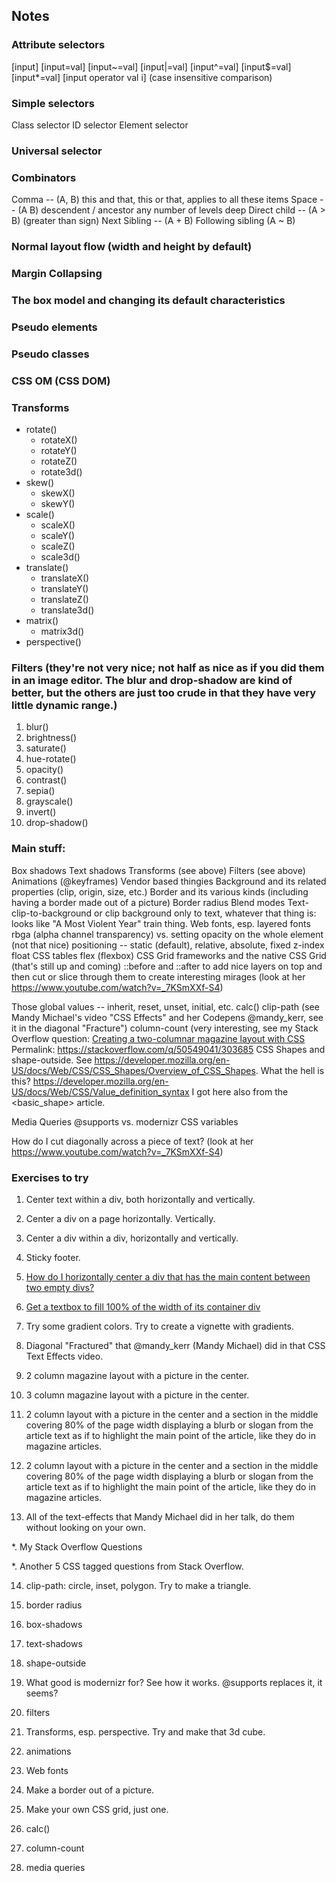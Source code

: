 ## Notes

### Attribute selectors
[input]
[input=val]
[input~=val]
[input|=val]
[input^=val]
[input$=val]
[input*=val]
[input operator val i] (case insensitive comparison)

### Simple selectors
Class selector
ID selector
Element selector

### Universal selector

### Combinators
Comma -- (A, B) this and that, this or that, applies to all these items
Space -- (A B) descendent / ancestor any number of levels deep
Direct child -- (A > B) (greater than sign)
Next Sibling -- (A + B)
Following sibling (A ~ B)

### Normal layout flow (width and height by default)

### Margin Collapsing

### The box model and changing its default characteristics

### Pseudo elements

### Pseudo classes

### CSS OM (CSS DOM)

### Transforms
* rotate()
   * rotateX()
   * rotateY()
   * rotateZ()
   * rotate3d()
* skew()
   * skewX()
   * skewY()
* scale()
   * scaleX()
   * scaleY()
   * scaleZ()
   * scale3d()
* translate()
   * translateX()
   * translateY()
   * translateZ()
   * translate3d()
* matrix()
   * matrix3d()
* perspective()

### Filters (they're not very nice; not half as nice as if you did them in an image editor. The blur and drop-shadow are kind of better, but the others are just too crude in that they have very little dynamic range.)
1. blur()
2. brightness()
3. saturate()
4. hue-rotate()
5. opacity()
6. contrast()
7. sepia()
8. grayscale()
9. invert()
10. drop-shadow()


### Main stuff:
Box shadows
Text shadows
Transforms (see above)
Filters (see above)
Animations (@keyframes)
Vendor based thingies
Background and its related properties (clip, origin, size, etc.)
Border and its various kinds (including having a border made out of a picture)
Border radius
Blend modes
Text-clip-to-background or clip background only to text, whatever that thing is: looks like "A Most Violent Year" train thing.
Web fonts, esp. layered fonts
rbga (alpha channel transparency) vs. setting opacity on the whole element (not that nice)
positioning -- static (default), relative, absolute, fixed
z-index
float
CSS tables
flex (flexbox)
CSS Grid frameworks and the native CSS Grid (that's still up and coming)
::before and ::after to add nice layers on top and then cut or slice through them to create interesting mirages (look at her https://www.youtube.com/watch?v=_7KSmXXf-S4)

Those global values -- inherit, reset, unset, initial, etc.
calc()
clip-path (see Mandy Michael's video "CSS Effects" and her Codepens @mandy_kerr, see it in the diagonal "Fracture")
column-count (very interesting, see my Stack Overflow question: [Creating a two-columnar magazine layout with CSS](https://stackoverflow.com/questions/50549041/creating-a-two-columnar-magazine-layout-with-css) Permalink: https://stackoverflow.com/q/50549041/303685
CSS Shapes and shape-outside. See https://developer.mozilla.org/en-US/docs/Web/CSS/CSS_Shapes/Overview_of_CSS_Shapes.
What the hell is this? https://developer.mozilla.org/en-US/docs/Web/CSS/Value_definition_syntax I got here also from the <basic_shape> article.

Media Queries
@supports vs. modernizr
CSS variables

How do I cut diagonally across a piece of text? (look at her https://www.youtube.com/watch?v=_7KSmXXf-S4)


### Exercises to try

1. Center text within a div, both horizontally and vertically.

2. Center a div on a page horizontally. Vertically.

3. Center a div within a div, horizontally and vertically.

4. Sticky footer.

5. [How do I horizontally center a div that has the main content between two empty divs?](https://stackoverflow.com/q/47540255/303685)

6. [Get a textbox to fill 100% of the width of its container div](https://stackoverflow.com/q/47325134/303685)

7. Try some gradient colors. Try to create a vignette with gradients.

8. Diagonal "Fractured" that @mandy_kerr (Mandy Michael) did in that CSS Text Effects video.

9. 2 column magazine layout with a picture in the center.

10. 3 column magazine layout with a picture in the center.

11. 2 column layout with a picture in the center and a section in the middle covering 80% of the page width displaying a blurb or slogan from the article text as if to highlight the main point of the article, like they do in magazine articles.

12. 2 column layout with a picture in the center and a section in the middle covering 80% of the page width displaying a blurb or slogan from the article text as if to highlight the main point of the article, like they do in magazine articles.

13. All of the text-effects that Mandy Michael did in her talk, do them without looking on your own.

*. My Stack Overflow Questions

*. Another 5 CSS tagged questions from Stack Overflow.

14. clip-path: circle, inset, polygon. Try to make a triangle.

15. border radius

16. box-shadows

17. text-shadows

18. shape-outside

19. What good is modernizr for? See how it works. @supports replaces it, it seems?

20. filters

21. Transforms, esp. perspective. Try and make that 3d cube.

22. animations

23. Web fonts

24. Make a border out of a picture.

25. Make your own CSS grid, just one.

26. calc()

27. column-count

28. media queries